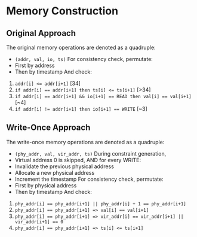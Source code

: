# Memory Construction

## Original Approach
The original memory operations are denoted as a quadruple:
- `(addr, val, io, ts)`
For consistency check, permutate:
- First by address
- Then by timestamp
And check:
1. `addr[i] <= addr[i+1]` [34]
2. `if addr[i] == addr[i+1] then ts[i] <= ts[i+1]` [>34]
3. `if addr[i] == addr[i+1] && io[i+1] == READ then val[i] == val[i+1]` [~4]
4. `if addr[i] != addr[i+1] then io[i+1] == WRITE` [~3]

## Write-Once Approach
The write-once memory operations are denoted as a quadruple:
- `(phy_addr, val, vir_addr, ts)`
During constraint generation, 
- Virtual address 0 is skipped, AND
for every WRITE:
- Invalidate the previous physical address
- Allocate a new physical address
- Increment the timestamp
For consistency check, permutate:
- First by physical address
- Then by timestamp
And check:
1. `phy_addr[i] == phy_addr[i+1] || phy_addr[i] + 1 == phy_addr[i+1]`
2. `phy_addr[i] == phy_addr[i+1] => val[i] == val[i+1]`
3. `phy_addr[i] == phy_addr[i+1] => vir_addr[i] == vir_addr[i+1] || vir_addr[i+1] == 0`
4. `phy_addr[i] == phy_addr[i+1] => ts[i] <= ts[i+1]`